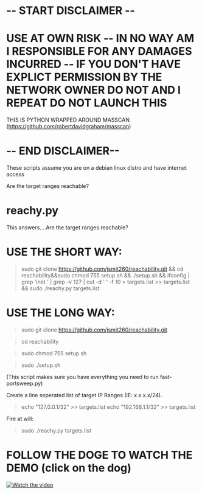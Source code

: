 # -- START DISCLAIMER --

# USE AT OWN RISK -- IN NO WAY AM I RESPONSIBLE FOR ANY DAMAGES INCURRED -- IF YOU DON'T HAVE EXPLICT PERMISSION BY THE NETWORK OWNER DO NOT AND I REPEAT DO NOT LAUNCH THIS 

THIS IS PYTHON WRAPPED AROUND MASSCAN (https://github.com/robertdavidgraham/masscan)
# -- END DISCLAIMER--

These scripts assume you are on a debian linux distro and have internet access

Are the target ranges reachable?

# reachy.py
This answers....Are the target ranges reachable?

# USE THE SHORT WAY:
> sudo git clone https://github.com/jsmit260/reachability.git && cd reachability&&sudo chmod 755 setup.sh && ./setup.sh && ifconfig | grep 'inet ' | grep -v 127 | cut -d ' ' -f 10 > targets.list >> targets.list && sudo ./reachy.py targets.list


# USE THE LONG WAY:

>sudo git clone https://github.com/jsmit260/reachability.git

>cd reachability

>sudo chmod 755 setup.sh

> sudo ./setup.sh

(This script makes sure you have everything you need to run fast-portsweep.py)

Create a line seperated list of target IP Ranges (IE: x.x.x.x/24).
> echo "127.0.0.1/32" >> targets.list
> echo "192.168.1.1/32" >> targets.list

Fire at will:
>sudo ./reachy.py targets.list




# FOLLOW THE DOGE TO WATCH THE DEMO (click on the dog)
[![Watch the video](https://i.imgur.com/EVvpwLb.jpg)](https://www.youtube.com/watch?v=EpbwpMsnZDI)



